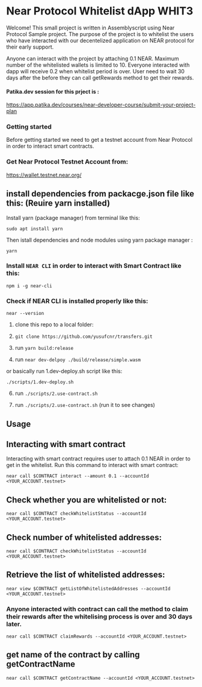 # Near Protocol Whitelist dApp WHIT3
Welcome!
    This small project is written in Assemblyscript using Near Protocol Sample project. 
The purpose of the project is to whitelist the users who have interacted with our decentelized application on NEAR protocol for their early support.

   Anyone can interact with the project by attaching 0.1 NEAR. 
   Maximum number of the whitelisted wallets is limited to 10.
   Everyone interacted with dapp will receive 0.2 when whitelist period is over.
   User need to wait 30 days after the before they can call getRewards method to get their rewards.

#### Patika.dev session for this prject is : 

https://app.patika.dev/courses/near-developer-course/submit-your-project-plan

### Getting started
Before getting started we need to get a testnet account from Near Protocol in order to interact smart contracts.

### Get Near Protocol Testnet Account from:

https://wallet.testnet.near.org/

## install dependencies from packacge.json file like this: (Reuire yarn installed)

Install yarn (package manager) from terminal like this: 

`sudo apt install yarn`

Then istall dependencies and node modules using yarn package manager :

`yarn`

### Install `NEAR CLI` in order to interact with Smart Contract like this:

`npm i -g near-cli`

### Check if NEAR CLI is installed properly like this:

`near --version`

1. clone this repo to a local folder:  

3. `git clone https://github.com/yusufcnr/transfers.git`

4. run `yarn build:release`

5. run `near dev-delpoy ./build/release/simple.wasm`


or basically run 1.dev-deploy.sh script like this:

`./scripts/1.dev-deploy.sh`

6. run `./scripts/2.use-contract.sh`

7. run `./scripts/2.use-contract.sh` (run it to see changes)

## Usage

## Interacting with smart contract

Interacting with smart contract requires user to attach 0.1 NEAR in order to get in the whitelist.
Run this command to interact with smart contract:

`near call $CONTRACT interact --amount 0.1 --accountId <YOUR_ACCOUNT.testnet>`

## Check whether you are whitelisted or not:

`near call $CONTRACT checkWhitelistStatus --accountId <YOUR_ACCOUNT.testnet>`

## Check number of whitelisted addresses:

`near call $CONTRACT checkWhitelistStatus --accountId <YOUR_ACCOUNT.testnet>`
## Retrieve the list of whitelisted addresses:

`near view $CONTRACT getListOfWhitelistedAddresses --accountId <YOUR_ACCOUNT.testnet>`

### Anyone interacted with contract can call the method to claim their rewards after the whitelising process is over and 30 days later.

`near call $CONTRACT claimRewards --accountId <YOUR_ACCOUNT.testnet>`

## get name of the contract by calling getContractName

`near call $CONTRACT getContractName --accountId <YOUR_ACCOUNT.testnet>`


